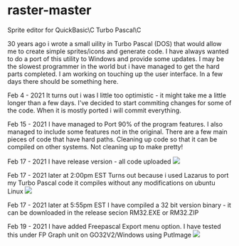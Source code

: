 # raster-master
Sprite editor for QuickBasic\C Turbo Pascal\C

30 years ago i wrote a small uility in Turbo Pascal (DOS) that would allow me to create simple sprites/icons and generate code. I have always wanted to do a port of this utility to Windows and provide some updates. I may be the slowest programmer in the world but i have managed to get the hard parts completed. I am working on touching up the user interface. In a few days there should be something here.

Feb 4 - 2021
It turns out i was l little too optimistic - it might take me a little longer than a few days. I've decided to start commiting changes for some of the code. When it is mostly ported i will commit everything.

Feb 15 - 2021
I have managed to Port 90% of the program features. I also managed to include some features not in the original. There are a few main pieces of code that have hard paths. Cleaning up code so that it can be compiled on other systems. Not cleaning up to make pretty!

Feb 17 - 2021
I have release version - all code uploaded
![](https://github.com/nickshardware/raster-master/wiki/images/RM.PNG)

Feb 17 - 2021 later at 2:00pm EST
Turns out because i used Lazarus to port my Turbo Pascal code it compiles without any modifications on ubuntu Linux
![](https://github.com/nickshardware/raster-master/wiki/images/rmlinux.png)

Feb 17 - 2021 later at 5:55pm EST
I have compiled a 32 bit version binary - it can be downloaded in the release secion RM32.EXE or RM32.ZIP

Feb 19 - 2021
I have added Freepascal Export menu option. I have tested this under FP Graph unit on GO32V2/Windows using PutImage 
![](https://github.com/nickshardware/raster-master/wiki/images/rmfp.png)
